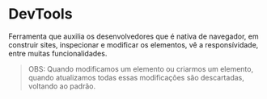 # DevTools

Ferramenta que auxilia os desenvolvedores que é nativa de navegador, em construir sites, inspecionar e modificar os elementos, vê a responsívidade, entre muitas funcionalidades.

> OBS: Quando modificamos um elemento ou criarmos um elemento, quando atualizamos todas essas modificações são descartadas, voltando ao padrão.
